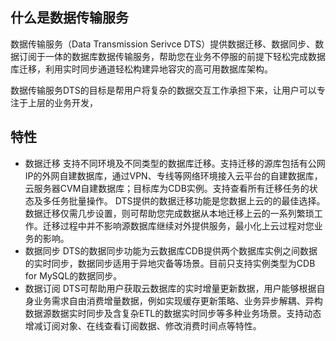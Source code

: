## 什么是数据传输服务
数据传输服务（Data Transmission Serivce DTS）提供数据迁移、数据同步、数据订阅于一体的数据库数据传输服务，帮助您在业务不停服的前提下轻松完成数据库迁移，利用实时同步通道轻松构建异地容灾的高可用数据库架构。

数据传输服务DTS的目标是帮用户将复杂的数据交互工作承担下来，让用户可以专注于上层的业务开发，


## 特性
- 数据迁移
支持不同环境及不同类型的数据库迁移。支持迁移的源库包括有公网IP的外网自建数据库，通过VPN、专线等网络环境接入云平台的自建数据库，云服务器CVM自建数据库；目标库为CDB实例。支持查看所有迁移任务的状态及多任务批量操作。
DTS提供的数据迁移功能是您数据上云的的最佳选择。数据迁移仅需几步设置，则可帮助您完成数据从本地迁移上云的一系列繁琐工作。迁移过程中并不影响源数据库继续对外提供服务，最小化上云过程对您业务的影响。
- 数据同步
DTS的数据同步功能为云数据库CDB提供两个数据库实例之间数据的实时同步，数据同步适用于异地灾备等场景。目前只支持实例类型为CDB for MySQL的数据同步。
- 数据订阅
DTS可帮助用户获取云数据库的实时增量更新数据，用户能够根据自身业务需求自由消费增量数据，例如实现缓存更新策略、业务异步解耦、异构数据源数据实时同步及含复杂ETL的数据实时同步等多种业务场景。支持动态增减订阅对象、在线查看订阅数据、修改消费时间点等特性。
